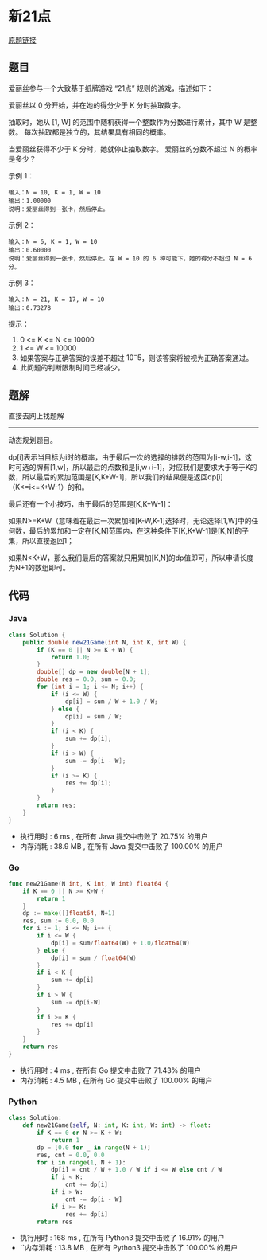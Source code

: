 # 新21点

[原题链接](https://leetcode-cn.com/problems/new-21-game/)

## 题目

爱丽丝参与一个大致基于纸牌游戏 “21点” 规则的游戏，描述如下：

爱丽丝以 0 分开始，并在她的得分少于 K 分时抽取数字。 

抽取时，她从 [1, W] 的范围中随机获得一个整数作为分数进行累计，其中 W 是整数。 每次抽取都是独立的，其结果具有相同的概率。

当爱丽丝获得不少于 K 分时，她就停止抽取数字。 爱丽丝的分数不超过 N 的概率是多少？

示例 1：
```text
输入：N = 10, K = 1, W = 10
输出：1.00000
说明：爱丽丝得到一张卡，然后停止。
```

示例 2：
```text
输入：N = 6, K = 1, W = 10
输出：0.60000
说明：爱丽丝得到一张卡，然后停止。在 W = 10 的 6 种可能下，她的得分不超过 N = 6 分。
```

示例 3：
```text
输入：N = 21, K = 17, W = 10
输出：0.73278
```

提示：
1. 0 <= K <= N <= 10000
2. 1 <= W <= 10000
3. 如果答案与正确答案的误差不超过 $10^-5$，则该答案将被视为正确答案通过。
4. 此问题的判断限制时间已经减少。

## 题解

直接去网上找题解

---

动态规划题目。

dp[i]表示当目标为i时的概率，由于最后一次的选择的排数的范围为[i-w,i-1]，这时可选的牌有[1,w]，所以最后的点数和是[i,w+i-1]，对应我们是要求大于等于K的数，所以最后的累加范围是[K,K+W-1]，所以我们的结果便是返回dp[i]（K<=i<=K+W-1）的和。

最后还有一个小技巧，由于最后的范围是[K,K+W-1]：

如果N>=K+W（意味着在最后一次累加和[K-W,K-1]选择时，无论选择[1,W]中的任何数，最后的累加和一定在[K,N]范围内，在这种条件下[K,K+W-1]是[K,N]的子集，所以直接返回1；

如果N<K+W，那么我们最后的答案就只用累加[K,N]的dp值即可，所以申请长度为N+1的数组即可。

## 代码

### Java

```java
class Solution {
    public double new21Game(int N, int K, int W) {
        if (K == 0 || N >= K + W) {
            return 1.0;
        }
        double[] dp = new double[N + 1];
        double res = 0.0, sum = 0.0;
        for (int i = 1; i <= N; i++) {
            if (i <= W) {
                dp[i] = sum / W + 1.0 / W;
            } else {
                dp[i] = sum / W;
            }
            if (i < K) {
                sum += dp[i];
            }
            if (i > W) {
                sum -= dp[i - W];
            }
            if (i >= K) {
                res += dp[i];
            }
        }
        return res;
    }
}
```

- 执行用时 : 6 ms , 在所有 Java 提交中击败了 20.75% 的用户 
- 内存消耗 : 38.9 MB , 在所有 Java 提交中击败了 100.00% 的用户

### Go

```go
func new21Game(N int, K int, W int) float64 {
	if K == 0 || N >= K+W {
		return 1
	}
	dp := make([]float64, N+1)
	res, sum := 0.0, 0.0
	for i := 1; i <= N; i++ {
		if i <= W {
			dp[i] = sum/float64(W) + 1.0/float64(W)
		} else {
			dp[i] = sum / float64(W)
		}
		if i < K {
			sum += dp[i]
		}
		if i > W {
			sum -= dp[i-W]
		}
		if i >= K {
			res += dp[i]
		}
	}
	return res
}
```

- 执行用时 : 4 ms , 在所有 Go 提交中击败了 71.43% 的用户 
- 内存消耗 : 4.5 MB , 在所有 Go 提交中击败了 100.00% 的用户

### Python

```python
class Solution:
    def new21Game(self, N: int, K: int, W: int) -> float:
        if K == 0 or N >= K + W:
            return 1
        dp = [0.0 for _ in range(N + 1)]
        res, cnt = 0.0, 0.0
        for i in range(1, N + 1):
            dp[i] = cnt / W + 1.0 / W if i <= W else cnt / W
            if i < K:
                cnt += dp[i]
            if i > W:
                cnt -= dp[i - W]
            if i >= K:
                res += dp[i]
        return res
```

- 执行用时 : 168 ms , 在所有 Python3 提交中击败了 16.91% 的用户 
- ``内存消耗 : 13.8 MB , 在所有 Python3 提交中击败了 100.00% 的用户
